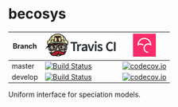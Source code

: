 # becosys

Branch|[![Travis CI logo](pics/TravisCI.png)](https://travis-ci.org)|[![Codecov logo](pics/Codecov.png)](https://www.codecov.io)
---|---|---
master|[![Build Status](https://travis-ci.org/richelbilderbeek/becosys.svg?branch=master)](https://travis-ci.org/richelbilderbeek/becosys)|[![codecov.io](https://codecov.io/github/richelbilderbeek/becosys/coverage.svg?branch=master)](https://codecov.io/github/richelbilderbeek/becosys/branch/master)
develop|[![Build Status](https://travis-ci.org/richelbilderbeek/becosys.svg?branch=develop)](https://travis-ci.org/richelbilderbeek/becosys)|[![codecov.io](https://codecov.io/github/richelbilderbeek/becosys/coverage.svg?branch=develop)](https://codecov.io/github/richelbilderbeek/becosys/branch/develop)

Uniform interface for speciation models.
